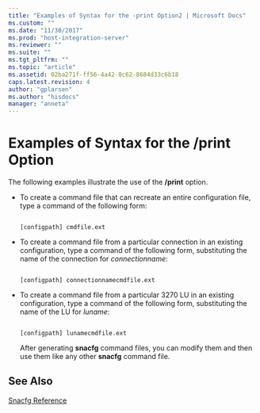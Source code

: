 ```yaml
---
title: "Examples of Syntax for the -print Option2 | Microsoft Docs"
ms.custom: ""
ms.date: "11/30/2017"
ms.prod: "host-integration-server"
ms.reviewer: ""
ms.suite: ""
ms.tgt_pltfrm: ""
ms.topic: "article"
ms.assetid: 02ba271f-ff56-4a42-8c62-8684d33c6b18
caps.latest.revision: 4
author: "gplarsen"
ms.author: "hisdocs"
manager: "anneta"
---
```

# Examples of Syntax for the /print Option
The following examples illustrate the use of the **/print** option.  
  
- To create a command file that can recreate an entire configuration file, type a command of the following form:  
  
  ```  
  
  [configpath] cmdfile.ext  
  ```  
  
- To create a command file from a particular connection in an existing configuration, type a command of the following form, substituting the name of the connection for *connectionname*:  
  
  ```  
  
  [configpath] connectionnamecmdfile.ext  
  ```  
  
- To create a command file from a particular 3270 LU in an existing configuration, type a command of the following form, substituting the name of the LU for *luname*:  
  
  ```  
  
  [configpath] lunamecmdfile.ext  
  ```  
  
  After generating **snacfg** command files, you can modify them and then use them like any other **snacfg** command file.  
  
## See Also  
 [Snacfg Reference](../core/snacfg-reference2.md)